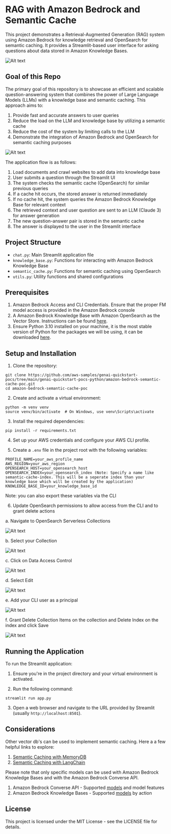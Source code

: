 # RAG with Amazon Bedrock and Semantic Cache

This project demonstrates a Retrieval-Augmented Generation (RAG) system using Amazon Bedrock for knowledge retrieval and OpenSearch for semantic caching. It provides a Streamlit-based user interface for asking questions about data stored in Amazon Knowledge Bases.

![Alt text](image/SemanticCache.gif)

## Goal of this Repo

The primary goal of this repository is to showcase an efficient and scalable question-answering system that combines the power of Large Language Models (LLMs) with a knowledge base and semantic caching. This approach aims to:

1. Provide fast and accurate answers to user queries
2. Reduce the load on the LLM and knowledge base by utilizing a semantic cache
3. Reduce the cost of the system by limiting calls to the LLM
4. Demonstrate the integration of Amazon Bedrock and OpenSearch for semantic caching purposes

![Alt text](image/semantic-cache-architecture.png "POC architecture")

The application flow is as follows:

1. Load documents and crawl websites to add data into knowledge base
2. User submits a question through the Streamlit UI
3. The system checks the semantic cache (OpenSearch) for similar previous queries
4. If a cache hit occurs, the stored answer is returned immediately
5. If no cache hit, the system queries the Amazon Bedrock Knowledge Base for relevant context
6. The retrieved context and user question are sent to an LLM (Claude 3) for answer generation
7. The new question-answer pair is stored in the semantic cache
8. The answer is displayed to the user in the Streamlit interface

## Project Structure

- `chat.py`: Main Streamlit application file
- `knowledge_base.py`: Functions for interacting with Amazon Bedrock Knowledge Base
- `semantic_cache.py`: Functions for semantic caching using OpenSearch
- `utils.py`: Utility functions and shared configurations

## Prerequisites
1. Amazon Bedrock Access and CLI Credentials. Ensure that the proper FM model access is provided in the Amazon Bedrock console
2. A Amazon Bedrock Knowledge Base with Amazon OpenSearch as the Vector Store. Instructions can be found [here](https://docs.aws.amazon.com/bedrock/latest/userguide/knowledge-base-create.html).
3. Ensure Python 3.10 installed on your machine, it is the most stable version of Python for the packages we will be using, it can be downloaded [here](https://www.python.org/downloads/release/python-3911/).

## Setup and Installation

1. Clone the repository:
```
git clone https://github.com/aws-samples/genai-quickstart-pocs/tree/main/genai-quickstart-pocs-python/amazon-bedrock-semantic-cache-poc.git
cd amazon-bedrock-semantic-cache-poc
```

2. Create and activate a virtual environment:
```
python -m venv venv
source venv/bin/activate  # On Windows, use venv\Scripts\activate
```

3. Install the required dependencies:
```
pip install -r requirements.txt
```

4. Set up your AWS credentials and configure your AWS CLI profile.

5. Create a `.env` file in the project root with the following variables:
```
PROFILE_NAME=your_aws_profile_name
AWS_REGION=your_aws_region
OPENSEARCH_HOST=your_opensearch_host
OPENSEARCH_INDEX=your_opensearch_index (Note: Specify a name like semantic-cache-index. This will be a seperate index than your knowledge base which will be created by the application)
KNOWLEDGE_BASE_ID=your_knowledge_base_id
```

Note: you can also export these variables via the CLI

6. Update OpenSearch permissions to allow access from the CLI and to grant delete actions

a. Navigate to OpenSearch Serverless Collections

![Alt text](image/os-permissions-1.png)

b. Select your Collection

![Alt text](image/os-permissions-2.png)

c. Click on Data Access Control

![Alt text](image/os-permissions-3.png)

d. Select Edit

![Alt text](image/os-permissions-4.png)

e. Add your CLI user as a principal  

![Alt text](image/os-permissions-5.png)

f. Grant Delete Collection Items on the collection and Delete Index on the index and click Save

![Alt text](image/os-permissions-6.png)


## Running the Application

To run the Streamlit application:

1. Ensure you're in the project directory and your virtual environment is activated.

2. Run the following command:
```
streamlit run app.py
```

3. Open a web browser and navigate to the URL provided by Streamlit (usually `http://localhost:8501`).

## Considerations

Other vector db's can be used to implement semantic caching. Here a a few helpful links to explore:

1. [Semantic Caching with MemoryDB](https://aws.amazon.com/blogs/database/improve-speed-and-reduce-cost-for-generative-ai-workloads-with-a-persistent-semantic-cache-in-amazon-memorydb/)
2. [Semantic Caching with LangChain](https://python.langchain.com/v0.2/docs/integrations/llm_caching/)

Please note that only specific models can be used with Amazon Bedrock Knowledge Bases and with the Amazon Bedrock Converse API.
1. Amazon Bedrock Converse API - Supported [models](https://docs.aws.amazon.com/bedrock/latest/userguide/conversation-inference.html) and model features
2. Amazon Bedrock Knowledge Bases - Supported [models](https://docs.aws.amazon.com/bedrock/latest/userguide/knowledge-base-supported.html) by action

## License

This project is licensed under the MIT License - see the LICENSE file for details.